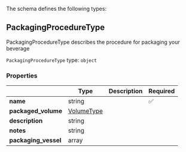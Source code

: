 The schema defines the following types:

## PackagingProcedureType

PackagingProcedureType describes the procedure for packaging your beverage

`PackagingProcedureType` type: `object`

### Properties

|                      | Type                                               | Description | Required           |
| -------------------- | -------------------------------------------------- | ----------- | ------------------ |
| **name**             | string                                             |             | :white_check_mark: |
| **packaged_volume**  | [VolumeType](measureable_units.json.md#volumetype) |             |                    |
| **description**      | string                                             |             |                    |
| **notes**            | string                                             |             |                    |
| **packaging_vessel** | array                                              |             |                    |
